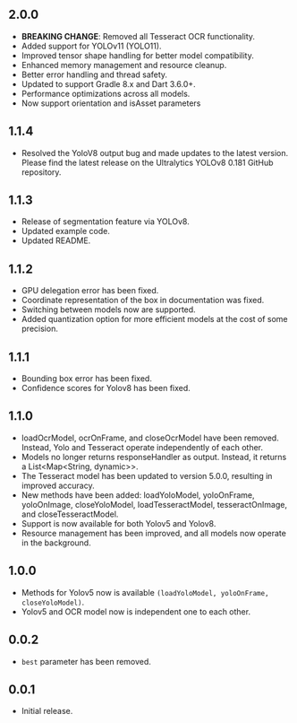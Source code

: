 ## 2.0.0
* **BREAKING CHANGE**: Removed all Tesseract OCR functionality.
* Added support for YOLOv11 (YOLO11).
* Improved tensor shape handling for better model compatibility.
* Enhanced memory management and resource cleanup.
* Better error handling and thread safety.
* Updated to support Gradle 8.x and Dart 3.6.0+.
* Performance optimizations across all models.
* Now support orientation and isAsset parameters

## 1.1.4
* Resolved the YoloV8 output bug and made updates to the latest version. Please find the latest release on the Ultralytics YOLOv8 0.181 GitHub repository.

## 1.1.3
* Release of segmentation feature via YOLOv8.
* Updated example code.
* Updated README.

## 1.1.2
* GPU delegation error has been fixed.
* Coordinate representation of the box in documentation was fixed.
* Switching between models now are supported.
* Added quantization option for more efficient models at the cost of some precision.

## 1.1.1
* Bounding box error has been fixed.
* Confidence scores for Yolov8 has been fixed.

## 1.1.0
* loadOcrModel, ocrOnFrame, and closeOcrModel have been removed. Instead, Yolo and Tesseract operate independently of each other.
* Models no longer returns responseHandler as output. Instead, it returns a List<Map<String, dynamic>>.
* The Tesseract model has been updated to version 5.0.0, resulting in improved accuracy.
* New methods have been added: loadYoloModel, yoloOnFrame, yoloOnImage, closeYoloModel, loadTesseractModel, tesseractOnImage, and closeTesseractModel.
* Support is now available for both Yolov5 and Yolov8.
* Resource management has been improved, and all models now operate in the background.

## 1.0.0
* Methods for Yolov5 now is available `(loadYoloModel, yoloOnFrame, closeYoloModel)`.
* Yolov5 and OCR model now is independent one to each other.

## 0.0.2
* `best` parameter has been removed.

## 0.0.1
* Initial release.